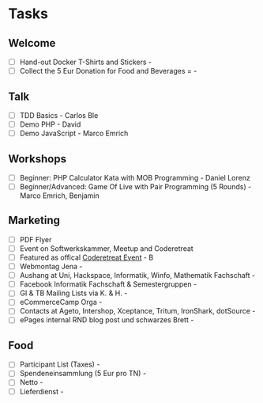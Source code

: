 # Tasks

## Welcome

- [ ] Hand-out Docker T-Shirts and Stickers -
- [ ] Collect the 5 Eur Donation for Food and Beverages = -

## Talk

- [ ] TDD Basics - Carlos Ble
- [ ] Demo PHP - David
- [ ] Demo JavaScript - Marco Emrich

## Workshops

- [ ] Beginner: PHP Calculator Kata with MOB Programming - Daniel Lorenz
- [ ] Beginner/Advanced: Game Of Live with Pair Programming (5 Rounds) - Marco Emrich, Benjamin

## Marketing

- [ ] PDF Flyer
- [ ] Event on Softwerkskammer, Meetup and Coderetreat 
- [ ] Featured as offical [Coderetreat Event](http://coderetreat.org/events/coderetreat-in-jena-germany) - B
- [ ] Webmontag Jena - 
- [ ] Aushang at Uni, Hackspace, Informatik, Winfo, Mathematik Fachschaft - 
- [ ] Facebook Informatik Fachschaft & Semestergruppen - 
- [ ] GI & TB Mailing Lists via K. & H. - 
- [ ] eCommerceCamp Orga - 
- [ ] Contacts at Ageto, Intershop, Xceptance, Tritum, IronShark, dotSource - 
- [ ] ePages internal RND blog post und schwarzes Brett - 

## Food

- [ ] Participant List (Taxes) - 
- [ ] Spendeneinsammlung (5 Eur pro TN) -
- [ ] Netto - 
- [ ] Lieferdienst - 
